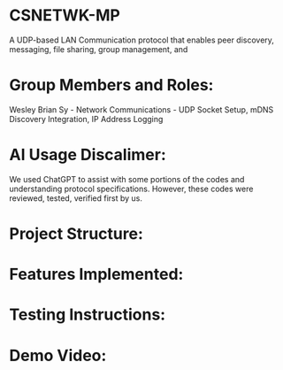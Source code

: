# CSNETWK-MP
A UDP-based LAN Communication protocol that enables peer discovery, messaging, file sharing, group management, and 

# Group Members and Roles:
Wesley Brian Sy - Network Communications - UDP Socket Setup, mDNS Discovery Integration, IP Address Logging



# AI Usage Discalimer:
We used ChatGPT to assist with some portions of the codes and understanding protocol specifications. However, these codes were reviewed, tested, verified first by us.


# Project Structure:



# Features Implemented:



# Testing Instructions:



# Demo Video:









